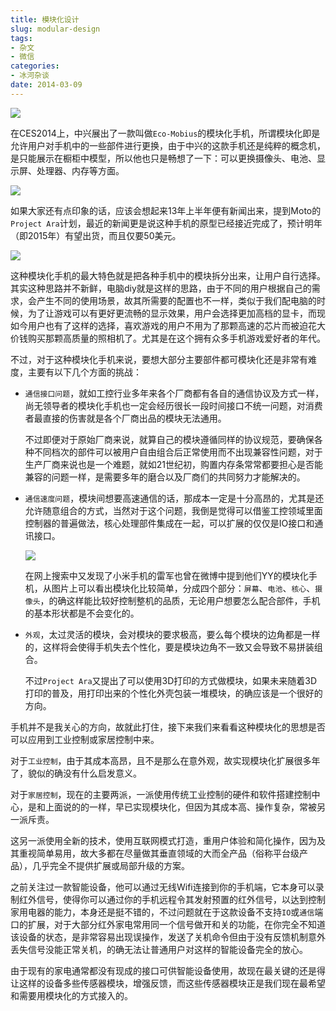 ```yaml
---
title: 模块化设计
slug: modular-design
tags:
- 杂文
- 微信
categories:
- 冰河杂谈
date: 2014-03-09
---
```

![](2-ara1.jpg)

在CES2014上，中兴展出了一款叫做`Eco-Mobius`的模块化手机，所谓模块化即是允许用户对手机中的一些部件进行更换，由于中兴的这款手机还是纯粹的概念机，是只能展示在橱柜中模型，所以他也只是畅想了一下：可以更换摄像头、电池、显示屏、处理器、内存等方面。

![](2-zte.jpg)


如果大家还有点印象的话，应该会想起来13年上半年便有新闻出来，提到Moto的`Project Ara`计划，最近的新闻更是说这种手机的原型已经接近完成了，预计明年（即2015年）有望出货，而且仅要50美元。

![](2-ara2.jpg)

这种模块化手机的最大特色就是把各种手机中的模块拆分出来，让用户自行选择。其实这种思路并不新鲜，电脑diy就是这样的思路，由于不同的用户根据自己的需求，会产生不同的使用场景，故其所需要的配置也不一样，类似于我们配电脑的时候，为了让游戏可以有更好更流畅的显示效果，用户会选择更加高档的显卡，而现如今用户也有了这样的选择，喜欢游戏的用户不用为了那颗高速的芯片而被迫花大价钱购买那颗高质量的照相机了。尤其是在这个拥有众多手机游戏爱好者的年代。

不过，对于这种模块化手机来说，要想大部分主要部件都可模块化还是非常有难度，主要有以下几个方面的挑战：

* `通信接口问题`，就如工控行业多年来各个厂商都有各自的通信协议及方式一样，尚无领导者的模块化手机也一定会经历很长一段时间接口不统一问题，对消费者最直接的伤害就是各个厂商出品的模块无法通用。

  不过即便对于原始厂商来说，就算自己的模块遵循同样的协议规范，要确保各种不同档次的部件可以被用户自由组合后正常使用而不出现兼容性问题，对于生产厂商来说也是一个难题，就如21世纪初，购置内存条常常都要担心是否能兼容的问题一样，是需要多年的磨合以及厂商们的共同努力才能解决的。

* `通信速度问题`，模块间想要高速通信的话，那成本一定是十分高昂的，尤其是还允许随意组合的方式，当然对于这个问题，我倒是觉得可以借鉴工控领域里面控制器的普遍做法，核心处理部件集成在一起，可以扩展的仅仅是IO接口和通讯接口。

  ![](2-xiaomi.jpg)

  在网上搜索中又发现了小米手机的雷军也曾在微博中提到他们YY的模块化手机，从图片上可以看出模块化比较简单，分成四个部分：`屏幕`、`电池`、`核心`、`摄像头`，的确这样能比较好控制整机的品质，无论用户想要怎么配合部件，手机的基本形状都是不会变化的。

* `外观`，太过灵活的模块，会对模块的要求极高，要么每个模块的边角都是一样的，这样将会使得手机失去个性化，要是模块边角不一致又会导致不易拼装组合。

  不过`Project Ara`又提出了可以使用3D打印的方式做模块，如果未来随着3D打印的普及，用打印出来的个性化外壳包装一堆模块，的确应该是一个很好的方向。

手机并不是我关心的方向，故就此打住，接下来我们来看看这种模块化的思想是否可以应用到工业控制或家居控制中来。

对于`工业控制`，由于其成本高昂，且不是那么在意外观，故实现模块化扩展很多年了，貌似的确没有什么启发意义。

对于`家居控制`，现在的主要两派，一派使用传统工业控制的硬件和软件搭建控制中心，是和上面说的的一样，早已实现模块化，但因为其成本高、操作复杂，常被另一派斥责。

这另一派使用全新的技术，使用互联网模式打造，重用户体验和简化操作，因为及其重视简单易用，故大多都在尽量做其垂直领域的大而全产品（俗称平台级产品），几乎完全不提供扩展或局部升级的方案。

之前关注过一款智能设备，他可以通过无线Wifi连接到你的手机端，它本身可以录制红外信号，使得你可以通过你的手机远程令其发射预置的红外信号，以达到控制家用电器的能力，本身还是挺不错的，不过问题就在于这款设备不支持`IO`或`通信`端口的扩展，对于大部分红外家电常用同一个信号做开和关的功能，在你完全不知道该设备的状态，是非常容易出现误操作，发送了关机命令但由于没有反馈机制意外丢失信号没能正常关机，的确无法让普通用户对这样的智能设备完全的放心。

由于现有的家电通常都没有现成的接口可供智能设备使用，故现在最关键的还是得让这样的设备多些传感器模块，增强反馈，而这些传感器模块正是我们现在最希望和需要用模块化的方式接入的。
